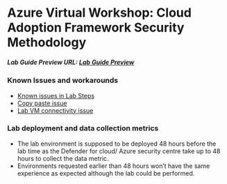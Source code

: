 # Azure Virtual Workshop: Cloud Adoption Framework Security Methodology

##### Lab Guide Preview URL: [Lab Guide Preview](https://experience.cloudlabs.ai/#/labguidepreview/8f3cacd2-d25e-4568-8b15-0dab5dd11b14)

### Known Issues and workarounds
- [Known issues in Lab Steps](#Known-issues-in-lab-steps)
- [Copy paste issue](https://docs.cloudlabs.ai/Learner/Troubleshooting/CopyPaste)
- [Lab VM connectivity issue](https://docs.cloudlabs.ai/Learner/Troubleshooting/RDP)

### Lab deployment and data collection metrics

- The lab environment is supposed to be deployed 48 hours before the lab time as the Defender for cloud/ Azure security centre take up to 48 hours to collect the data metric.
- Environments requested earlier than 48 hours won’t have the same experience as expected although the lab could be performed.

